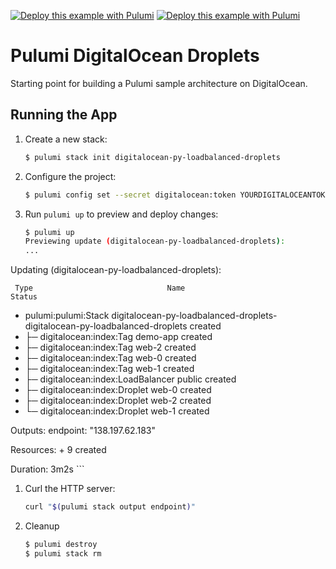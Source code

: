 [![Deploy this example with Pulumi](https://get.pulumi.com/new/button.svg)](https://app.pulumi.com/new?template=https://github.com/pulumi/examples/blob/master/digitalocean-py-loadbalanced-droplets/README.md#gh-light-mode-only)
[![Deploy this example with Pulumi](https://get.pulumi.com/new/button-light.svg)](https://app.pulumi.com/new?template=https://github.com/pulumi/examples/blob/master/digitalocean-py-loadbalanced-droplets/README.md#gh-dark-mode-only)

# Pulumi DigitalOcean Droplets

Starting point for building a Pulumi sample architecture on DigitalOcean.

## Running the App

1.  Create a new stack:

    ```bash
    $ pulumi stack init digitalocean-py-loadbalanced-droplets
    ```

1. Configure the project:

    ```bash
    $ pulumi config set --secret digitalocean:token YOURDIGITALOCEANTOKEN
    ```

1. Run `pulumi up` to preview and deploy changes:

    ```bash
    $ pulumi up
    Previewing update (digitalocean-py-loadbalanced-droplets):
    ...

Updating (digitalocean-py-loadbalanced-droplets):

     Type                              Name                                                                         Status
 +   pulumi:pulumi:Stack                 digitalocean-py-loadbalanced-droplets-digitalocean-py-loadbalanced-droplets  created
 +   ├─ digitalocean:index:Tag           demo-app                                                                     created
 +   ├─ digitalocean:index:Tag           web-2                                                                        created
 +   ├─ digitalocean:index:Tag           web-0                                                                        created
 +   ├─ digitalocean:index:Tag           web-1                                                                        created
 +   ├─ digitalocean:index:LoadBalancer  public                                                                       created
 +   ├─ digitalocean:index:Droplet       web-0                                                                        created
 +   ├─ digitalocean:index:Droplet       web-2                                                                        created
 +   └─ digitalocean:index:Droplet       web-1                                                                        created

Outputs:
    endpoint: "138.197.62.183"

Resources:
    + 9 created

Duration: 3m2s
    ```

1. Curl the HTTP server:

    ```bash
    curl "$(pulumi stack output endpoint)"
    ```

1. Cleanup

    ```bash
    $ pulumi destroy
    $ pulumi stack rm
    ```
